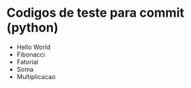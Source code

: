 # Codigos de teste para commit (python)

- Hello World
- Fibonacci
- Fatorial
- Soma
- Multiplicacao
